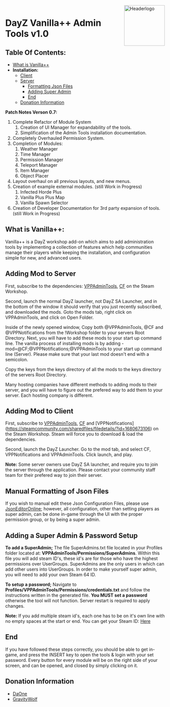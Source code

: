 
<img src="https://i.imgur.com/3bu7aN9.png" align="right" alt="Headerlogo" height="128px" width="128px">

# DayZ Vanilla++ Admin Tools v1.0

## Table Of Contents:
- [What is Vanilla++](#what-is-vanilla)
- **Installation:**
	- [Client](#adding-mod-to-client)
	- [Server](#adding-mod-to-server)
		- [Formatting Json Files](#manual-formatting-of-json-files)
		- [Adding Super Admin](#adding-a-super-admin)
		- [End](#end)
	- [Donation Information](#donation-information)

**Patch Notes Verson 0.7:**
1. Complete Refactor of Module System
	1. Creation of UI Manager for expandability of the tools.
	2. Simplification of the Admin Tools installation documentation.
2. Completely Overhauled Permission System.
3. Completion of Modules:
	1. Weather Manager
	2. Time Manager
	3. Permission Manager
	4. Teleport Manager
	5. Item Manager
	6. Object Placer
4. Layout overhaul on all previous layouts, and new menus.
5. Creation of example external modules. (still Work in Progress)
	1. Infected Horde Plus
	2.  Vanilla Plus Plus Map
	3. Vanilla Spawn Selector
6. Creation of Developer Documentation for 3rd party expansion of tools. (still Work in Progress)

## What is Vanilla++:

Vanilla++ is a DayZ workshop add-on which aims to add administration tools by implementing a collection of features which help communities manage their players while keeping the installation, and configuration simple for new, and advanced users.

## Adding Mod to Server

First, subscribe to the dependencies: [VPPAdminTools](https://steamcommunity.com/sharedfiles/filedetails/?id=1828439124), [CF](https://steamcommunity.com/workshop/filedetails/?id=1559212036) on the Steam Workshop.

Second, launch the normal DayZ launcher, not DayZ SA Launcher, and in the bottom of the window it should verify that you just recently subscribed, and downloaded the mods. Goto the mods tab, right click on VPPAdminTools, and click on Open Folder.

Inside of the newly opened window, Copy both @VPPAdminTools, @CF and @VPPNotifications from the !Workshop folder to your servers Root Directory. Next, you will have to add these mods to your start up command line. The vanilla process of installing mods is by adding -mod=@CF;@VPPNotifications;@VPPAdminTools to your start up command line (Server). Please make sure that your last mod doesn't end with a semicolon.

Copy the keys from the keys directory of all the mods to the keys directory of the servers Root Directory.

Many hosting companies have different methods to adding mods to their server, and you will have to figure out the prefered way to add them to your server. Each hosting company is different.

## Adding Mod to Client
First, subscribe to [VPPAdminTools](https://steamcommunity.com/sharedfiles/filedetails/?id=1708571078), [CF](https://steamcommunity.com/workshop/filedetails/?id=1559212036) and [VPPNotifications] (https://steamcommunity.com/sharedfiles/filedetails/?id=1680673106) on the Steam Workshop. Steam will force you to download & load the dependencies.

Second, launch the DayZ Launcher. Go to the mod tab, and select CF, VPPNotifications and VPPAdminTools. Click launch, and play.

**Note:**
Some server owners use DayZ SA launcher, and require you to join the server through the application. Please contact your community staff team for their prefered way to join their server.

## Manual Formatting of Json Files

If you wish to manual edit these Json Configuration Files, please use [JsonEditorOnline](https://jsoneditoronline.org/); however, all configuration, other than setting players as super admin, can be done in-game through the UI with the proper permission group, or by being a super admin.

## Adding a Super Admin & Password Setup

**To add a SuperAdmin;** 
The file SuperAdmins.txt file located in your Profiles folder located at: **VPPAdminTools/Permissions/SuperAdmins**. Within this file you will add steam ID's, these id's are for those who have the highest permissions over UserGroups. SuperAdmins are the only users in which can add other users into UserGroups. In order to make yourself super admin, you will need to add your own Steam 64 ID.

**To setup a password;** 
Navigate to **Profiles/VPPAdminTools/Permissions/credentials.txt** and follow the instructions written in the generated file. **You MUST set a password** otherwise the tool will not function.
Server restart is required to apply changes. 

**Note:**
If you add multiple steam id's, each one has to be on it's own line with no empty spaces at the start or end. You can get your Steam ID: [Here](http://steamid.io/)

## End
If you have followed these steps correctly, you should be able to get in-game, and press the INSERT key to open the tools & login with your set password. Every button for every module will be on the right side of your screen, and can be opened, and closed by simply clicking on it.

## Donation Information
- [DaOne](https://www.paypal.me/duhonez)
- [GravityWolf](http://paypal.me/GravityWolf)
